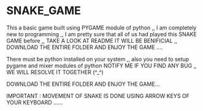 # SNAKE_GAME
This a basic game built using PYGAME module of python ,, I am completely new to programming ,, I am pretty sure that all of us had played this SNAKE GAME before ,, TAKE A LOOK AT README IT WILL BE BENIFICIAL ,, DOWNLOAD THE ENTIRE FOLDER AND ENJOY THE GAME ....

There must be python installed on your system ,, also you need to setup pygame and mixer modules of python
NOTIFY ME IF YOU FIND ANY BUG ,, WE WILL RESOLVE IT TOGETHER (^_^)

DOWNLOAD THE ENTIRE FOLDER AND ENJOY THE GAME...

IMPORTANT : MOVEMENT OF SNAKE IS DONE USING ARROW KEYS OF YOUR KEYBOARD ......
